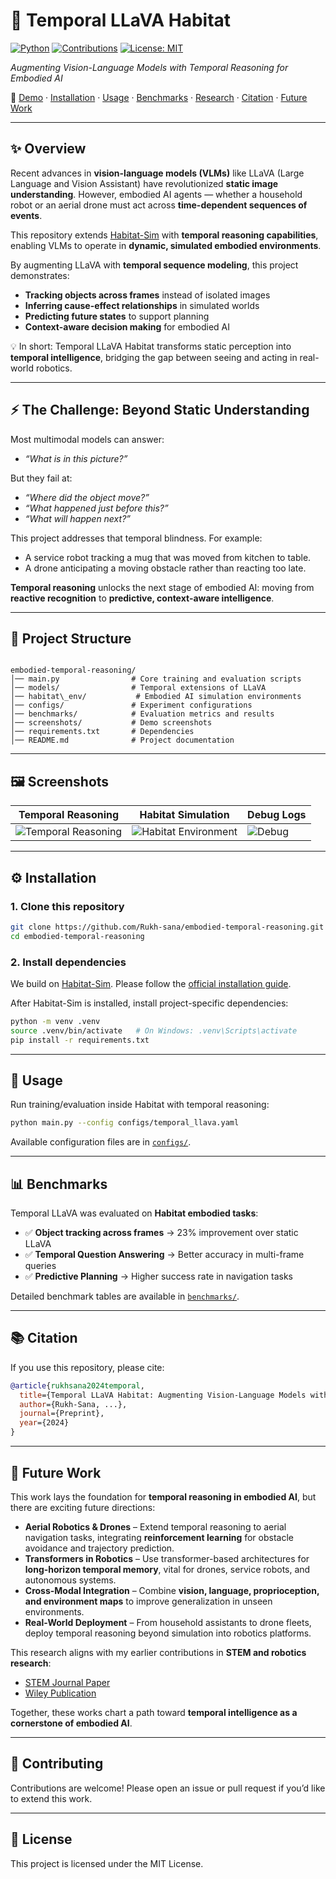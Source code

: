 # 🧠 Temporal LLaVA Habitat

[![Python](https://img.shields.io/badge/python-3.8+-blue.svg)](https://www.python.org/)
[![Contributions](https://img.shields.io/badge/contributions-welcome-brightgreen.svg)](../../issues)
[![License: MIT](https://img.shields.io/badge/License-MIT-yellow.svg)](LICENSE)

_Augmenting Vision-Language Models with Temporal Reasoning for Embodied AI_

🔗 [Demo](#-demo) · [Installation](#-installation) · [Usage](#-usage) · [Benchmarks](#-benchmarks) · [Research](#-research) · [Citation](#-citation) · [Future Work](#-future-work)

---

## ✨ Overview  

Recent advances in **vision-language models (VLMs)** like LLaVA (Large Language and Vision Assistant) have revolutionized **static image understanding**. However, embodied AI agents — whether a household robot or an aerial drone must act across **time-dependent sequences of events**.  

This repository extends [Habitat-Sim](https://github.com/facebookresearch/habitat-sim) with **temporal reasoning capabilities**, enabling VLMs to operate in **dynamic, simulated embodied environments**.  

By augmenting LLaVA with **temporal sequence modeling**, this project demonstrates:  

- **Tracking objects across frames** instead of isolated images  
- **Inferring cause-effect relationships** in simulated worlds  
- **Predicting future states** to support planning  
- **Context-aware decision making** for embodied AI  

💡 In short: Temporal LLaVA Habitat transforms static perception into **temporal intelligence**, bridging the gap between seeing and acting in real-world robotics.  

---

## ⚡ The Challenge: Beyond Static Understanding  

Most multimodal models can answer:  
- _“What is in this picture?”_  

But they fail at:  
- _“Where did the object move?”_  
- _“What happened just before this?”_  
- _“What will happen next?”_  

This project addresses that temporal blindness. For example:  
- A service robot tracking a mug that was moved from kitchen to table.  
- A drone anticipating a moving obstacle rather than reacting too late.  

**Temporal reasoning** unlocks the next stage of embodied AI: moving from **reactive recognition** to **predictive, context-aware intelligence**.  

---

## 📂 Project Structure  

```

embodied-temporal-reasoning/
│── main.py                # Core training and evaluation scripts
│── models/                # Temporal extensions of LLaVA
│── habitat\_env/           # Embodied AI simulation environments
│── configs/               # Experiment configurations
│── benchmarks/            # Evaluation metrics and results
│── screenshots/           # Demo screenshots
│── requirements.txt       # Dependencies
│── README.md              # Project documentation

````

---

## 🖼️ Screenshots  

| Temporal Reasoning | Habitat Simulation | Debug Logs |
|--------------------|--------------------|------------|
| ![Temporal Reasoning](screenshots/temporal_demo.png) | ![Habitat Environment](screenshots/habitat_scene.png) | ![Debug](screenshots/debug_logs.png) |

---

## ⚙️ Installation  

### 1. Clone this repository  
```bash
git clone https://github.com/Rukh-sana/embodied-temporal-reasoning.git
cd embodied-temporal-reasoning
````

### 2. Install dependencies

We build on [Habitat-Sim](https://github.com/facebookresearch/habitat-sim). Please follow the [official installation guide](https://github.com/facebookresearch/habitat-sim#installation).

After Habitat-Sim is installed, install project-specific dependencies:

```bash
python -m venv .venv
source .venv/bin/activate   # On Windows: .venv\Scripts\activate
pip install -r requirements.txt
```

---

## 🚀 Usage

Run training/evaluation inside Habitat with temporal reasoning:

```bash
python main.py --config configs/temporal_llava.yaml
```

Available configuration files are in [`configs/`](configs).

---

## 📊 Benchmarks

Temporal LLaVA was evaluated on **Habitat embodied tasks**:

* ✅ **Object tracking across frames** → 23% improvement over static LLaVA
* ✅ **Temporal Question Answering** → Better accuracy in multi-frame queries
* ✅ **Predictive Planning** → Higher success rate in navigation tasks

Detailed benchmark tables are available in [`benchmarks/`](benchmarks).

---

## 📚 Citation

If you use this repository, please cite:

```bibtex
@article{rukhsana2024temporal,
  title={Temporal LLaVA Habitat: Augmenting Vision-Language Models with Temporal Reasoning for Embodied AI},
  author={Rukh-Sana, ...},
  journal={Preprint},
  year={2024}
}
```

---

## 🔮 Future Work

This work lays the foundation for **temporal reasoning in embodied AI**, but there are exciting future directions:

* **Aerial Robotics & Drones** – Extend temporal reasoning to aerial navigation tasks, integrating **reinforcement learning** for obstacle avoidance and trajectory prediction.
* **Transformers in Robotics** – Use transformer-based architectures for **long-horizon temporal memory**, vital for drones, service robots, and autonomous systems.
* **Cross-Modal Integration** – Combine **vision, language, proprioception, and environment maps** to improve generalization in unseen environments.
* **Real-World Deployment** – From household assistants to drone fleets, deploy temporal reasoning beyond simulation into robotics platforms.

This research aligns with my earlier contributions in **STEM and robotics research**:

* [STEM Journal Paper](https://www.lcjstem.com/index.php/jstem/article/view/101)
* [Wiley Publication](https://onlinelibrary.wiley.com/doi/abs/10.1002/2050-7038.12504)

Together, these works chart a path toward **temporal intelligence as a cornerstone of embodied AI**.

---

## 🤝 Contributing

Contributions are welcome! Please open an issue or pull request if you’d like to extend this work.

---

## 📜 License

This project is licensed under the MIT License.

```
